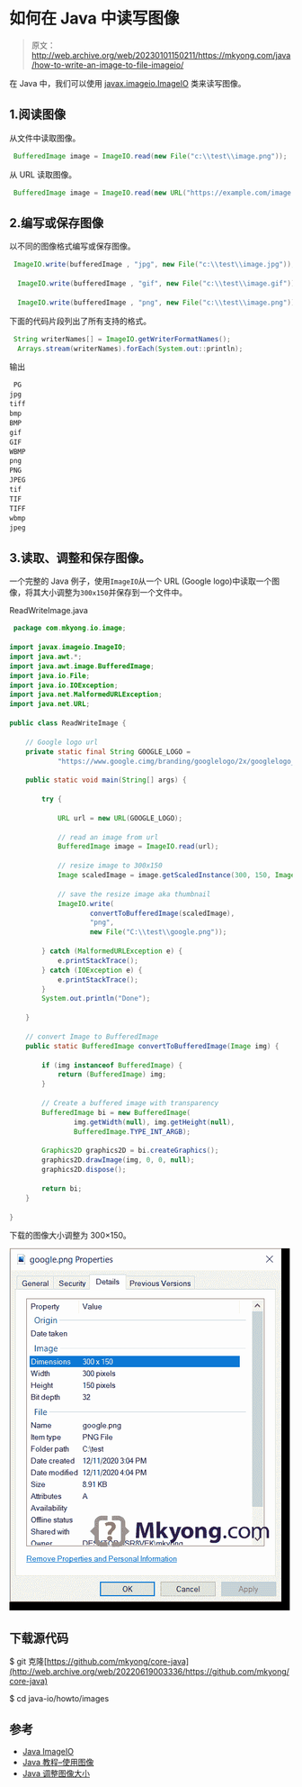 # 如何在 Java 中读写图像

> 原文：<http://web.archive.org/web/20230101150211/https://mkyong.com/java/how-to-write-an-image-to-file-imageio/>

在 Java 中，我们可以使用 [javax.imageio.ImageIO](http://web.archive.org/web/20220619003336/https://docs.oracle.com/en/java/javase/11/docs/api/java.desktop/javax/imageio/package-summary.html) 类来读写图像。

## 1.阅读图像

从文件中读取图像。

```java
 BufferedImage image = ImageIO.read(new File("c:\\test\\image.png")); 
```

从 URL 读取图像。

```java
 BufferedImage image = ImageIO.read(new URL("https://example.com/image.png")); 
```

## 2.编写或保存图像

以不同的图像格式编写或保存图像。

```java
 ImageIO.write(bufferedImage , "jpg", new File("c:\\test\\image.jpg"));

  ImageIO.write(bufferedImage , "gif", new File("c:\\test\\image.gif"));

  ImageIO.write(bufferedImage , "png", new File("c:\\test\\image.png")); 
```

下面的代码片段列出了所有支持的格式。

```java
 String writerNames[] = ImageIO.getWriterFormatNames();
  Arrays.stream(writerNames).forEach(System.out::println); 
```

输出

```java
 PG
jpg
tiff
bmp
BMP
gif
GIF
WBMP
png
PNG
JPEG
tif
TIF
TIFF
wbmp
jpeg 
```

## 3.读取、调整和保存图像。

一个完整的 Java 例子，使用`ImageIO`从一个 URL (Google logo)中读取一个图像，将其大小调整为`300x150`并保存到一个文件中。

ReadWriteImage.java

```java
 package com.mkyong.io.image;

import javax.imageio.ImageIO;
import java.awt.*;
import java.awt.image.BufferedImage;
import java.io.File;
import java.io.IOException;
import java.net.MalformedURLException;
import java.net.URL;

public class ReadWriteImage {

    // Google logo url
    private static final String GOOGLE_LOGO =
            "https://www.google.cimg/branding/googlelogo/2x/googlelogo_color_272x92dp.png";

    public static void main(String[] args) {

        try {

            URL url = new URL(GOOGLE_LOGO);

            // read an image from url
            BufferedImage image = ImageIO.read(url);

            // resize image to 300x150
            Image scaledImage = image.getScaledInstance(300, 150, Image.SCALE_DEFAULT);

            // save the resize image aka thumbnail
            ImageIO.write(
                    convertToBufferedImage(scaledImage),
                    "png",
                    new File("C:\\test\\google.png"));

        } catch (MalformedURLException e) {
            e.printStackTrace();
        } catch (IOException e) {
            e.printStackTrace();
        }
        System.out.println("Done");

    }

    // convert Image to BufferedImage
    public static BufferedImage convertToBufferedImage(Image img) {

        if (img instanceof BufferedImage) {
            return (BufferedImage) img;
        }

        // Create a buffered image with transparency
        BufferedImage bi = new BufferedImage(
                img.getWidth(null), img.getHeight(null),
                BufferedImage.TYPE_INT_ARGB);

        Graphics2D graphics2D = bi.createGraphics();
        graphics2D.drawImage(img, 0, 0, null);
        graphics2D.dispose();

        return bi;
    }

} 
```

下载的图像大小调整为 300×150。

![read-resize-write-image](img/942c2c0bd7daca17086d31b178121d68.png)

## 下载源代码

$ git 克隆[https://github.com/mkyong/core-java](http://web.archive.org/web/20220619003336/https://github.com/mkyong/core-java)

$ cd java-io/howto/images

## 参考

*   [Java ImageIO](http://web.archive.org/web/20220619003336/https://docs.oracle.com/en/java/javase/11/docs/api/java.desktop/javax/imageio/package-summary.html)
*   [Java 教程–使用图像](http://web.archive.org/web/20220619003336/https://docs.oracle.com/javase/tutorial/img/index.html)
*   [Java 调整图像大小](/web/20220619003336/https://mkyong.com/java/how-to-resize-an-image-in-java/)

<input type="hidden" id="mkyong-current-postId" value="3052">
